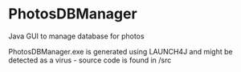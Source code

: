 # PhotosDBManager
Java GUI to manage database for photos


PhotosDBManager.exe is generated using LAUNCH4J and might be detected as a virus - source code is found in /src
